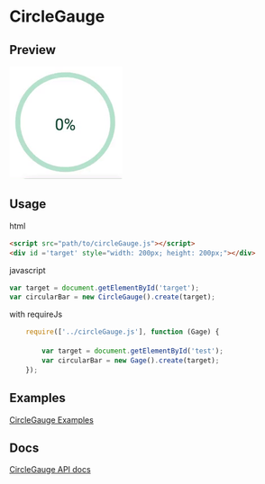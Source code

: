 # CircleGauge

## Preview
![](./docs/exgif.gif)
## Usage 

html
```html
<script src="path/to/circleGauge.js"></script>
<div id ='target' style="width: 200px; height: 200px;"></div>
```
javascript
```javascript
var target = document.getElementById('target');
var circularBar = new CircleGauge().create(target);
```
with requireJs
```javascript
	require(['../circleGauge.js'], function (Gage) {
	
		var target = document.getElementById('test');
		var circularBar = new Gage().create(target);
	});
```

## Examples
[CircleGauge Examples](https://yeonjuan.github.io/ygui/circlegauge.html)
## Docs
[CircleGauge API docs](./DOC.md)

